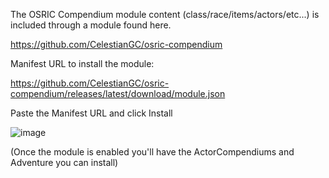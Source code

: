 The OSRIC Compendium module content (class/race/items/actors/etc...) is included through a module found here.


https://github.com/CelestianGC/osric-compendium


Manifest URL to install the module:

https://github.com/CelestianGC/osric-compendium/releases/latest/download/module.json

Paste the Manifest URL and click Install

![image](https://user-images.githubusercontent.com/3953802/201452338-f5cccb48-dca2-4463-be98-5281ad008363.png)

(Once the module is enabled you'll have the ActorCompendiums and Adventure you can install)
